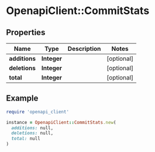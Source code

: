 # OpenapiClient::CommitStats

## Properties

| Name | Type | Description | Notes |
| ---- | ---- | ----------- | ----- |
| **additions** | **Integer** |  | [optional] |
| **deletions** | **Integer** |  | [optional] |
| **total** | **Integer** |  | [optional] |

## Example

```ruby
require 'openapi_client'

instance = OpenapiClient::CommitStats.new(
  additions: null,
  deletions: null,
  total: null
)
```

